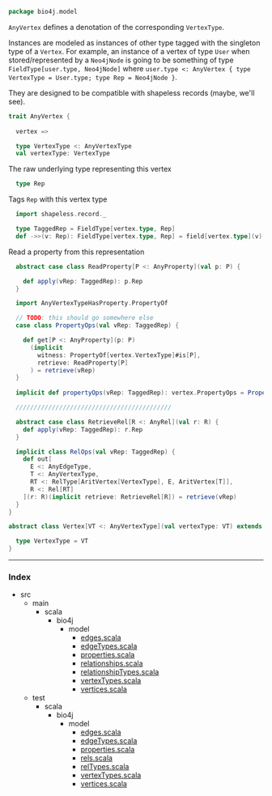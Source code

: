 
```scala
package bio4j.model
```


`AnyVertex` defines a denotation of the corresponding `VertexType`.

Instances are modeled as instances of other type tagged with the singleton type of a `Vertex`. For example, an instance of a vertex of type `User` when stored/represented by a `Neo4jNode` is going to be something of type `FieldType[user.type, Neo4jNode]`  where `user.type <: AnyVertex { type VertexType = User.type; type Rep = Neo4jNode }`.

They are designed to be compatible with shapeless records (maybe, we'll see).


```scala
trait AnyVertex {
  
  vertex =>

  type VertexType <: AnyVertexType
  val vertexType: VertexType
```

The raw underlying type representing this vertex

```scala
  type Rep
```

Tags `Rep` with this vertex type

```scala
  import shapeless.record._

  type TaggedRep = FieldType[vertex.type, Rep]
  def ->>(v: Rep): FieldType[vertex.type, Rep] = field[vertex.type](v)
```

Read a property from this representation

```scala
  abstract case class ReadProperty[P <: AnyProperty](val p: P) {

    def apply(vRep: TaggedRep): p.Rep
  }

  import AnyVertexTypeHasProperty.PropertyOf

  // TODO: this should go somewhere else
  case class PropertyOps(val vRep: TaggedRep) {

    def get[P <: AnyProperty](p: P)
      (implicit 
        witness: PropertyOf[vertex.VertexType]#is[P],
        retrieve: ReadProperty[P]
      ) = retrieve(vRep)
  }
  
  implicit def propertyOps(vRep: TaggedRep): vertex.PropertyOps = PropertyOps(vRep)

  ///////////////////////////////////////////

  abstract case class RetrieveRel[R <: AnyRel](val r: R) {
    def apply(vRep: TaggedRep): r.Rep
  }

  implicit class RelOps(val vRep: TaggedRep) {
    def out[
      E <: AnyEdgeType, 
      T <: AnyVertexType,
      RT <: RelType[AritVertex[VertexType], E, AritVertex[T]],
      R <: Rel[RT]
    ](r: R)(implicit retrieve: RetrieveRel[R]) = retrieve(vRep)
  }
}

abstract class Vertex[VT <: AnyVertexType](val vertexType: VT) extends AnyVertex {

  type VertexType = VT
}

```


------

### Index

+ src
  + main
    + scala
      + bio4j
        + model
          + [edges.scala][main/scala/bio4j/model/edges.scala]
          + [edgeTypes.scala][main/scala/bio4j/model/edgeTypes.scala]
          + [properties.scala][main/scala/bio4j/model/properties.scala]
          + [relationships.scala][main/scala/bio4j/model/relationships.scala]
          + [relationshipTypes.scala][main/scala/bio4j/model/relationshipTypes.scala]
          + [vertexTypes.scala][main/scala/bio4j/model/vertexTypes.scala]
          + [vertices.scala][main/scala/bio4j/model/vertices.scala]
  + test
    + scala
      + bio4j
        + model
          + [edges.scala][test/scala/bio4j/model/edges.scala]
          + [edgeTypes.scala][test/scala/bio4j/model/edgeTypes.scala]
          + [properties.scala][test/scala/bio4j/model/properties.scala]
          + [rels.scala][test/scala/bio4j/model/rels.scala]
          + [relTypes.scala][test/scala/bio4j/model/relTypes.scala]
          + [vertexTypes.scala][test/scala/bio4j/model/vertexTypes.scala]
          + [vertices.scala][test/scala/bio4j/model/vertices.scala]

[main/scala/bio4j/model/edges.scala]: edges.scala.md
[main/scala/bio4j/model/edgeTypes.scala]: edgeTypes.scala.md
[main/scala/bio4j/model/properties.scala]: properties.scala.md
[main/scala/bio4j/model/relationships.scala]: relationships.scala.md
[main/scala/bio4j/model/relationshipTypes.scala]: relationshipTypes.scala.md
[main/scala/bio4j/model/vertexTypes.scala]: vertexTypes.scala.md
[main/scala/bio4j/model/vertices.scala]: vertices.scala.md
[test/scala/bio4j/model/edges.scala]: ../../../../test/scala/bio4j/model/edges.scala.md
[test/scala/bio4j/model/edgeTypes.scala]: ../../../../test/scala/bio4j/model/edgeTypes.scala.md
[test/scala/bio4j/model/properties.scala]: ../../../../test/scala/bio4j/model/properties.scala.md
[test/scala/bio4j/model/rels.scala]: ../../../../test/scala/bio4j/model/rels.scala.md
[test/scala/bio4j/model/relTypes.scala]: ../../../../test/scala/bio4j/model/relTypes.scala.md
[test/scala/bio4j/model/vertexTypes.scala]: ../../../../test/scala/bio4j/model/vertexTypes.scala.md
[test/scala/bio4j/model/vertices.scala]: ../../../../test/scala/bio4j/model/vertices.scala.md
